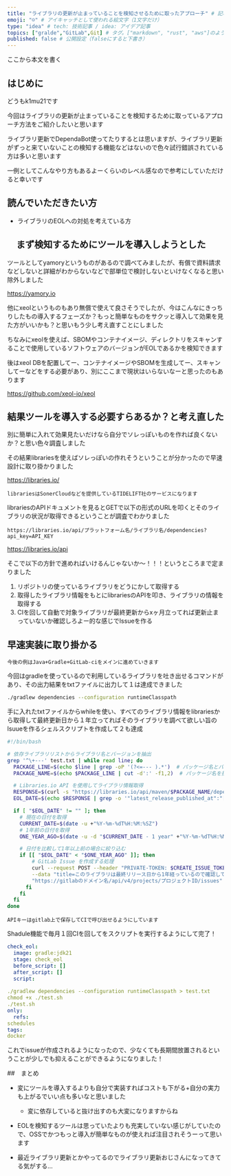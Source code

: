 ```yaml
---
title: "ライブラリの更新が止まっていることを検知させるために取ったアプローチ" # 記事のタイトル
emoji: "☺️" # アイキャッチとして使われる絵文字（1文字だけ）
type: "idea" # tech: 技術記事 / idea: アイデア記事
topics: ["gralde","GitLab",Git] # タグ。["markdown", "rust", "aws"]のように指定する
published: false # 公開設定（falseにすると下書き）
---
```

ここから本文を書く

## はじめに

どうもk1mu21です

今回はライブラリの更新が止まっていることを検知するために取っているアプローチ方法をご紹介したいと思います

ライブラリ更新でDependaBot使ってたりするとは思いますが、ライブラリ更新がずっと来ていないことの検知する機能などはないので色々試行錯誤されている方は多いと思います

一例としてこんなやり方もあるよーくらいのレベル感なので参考にしていただけると幸いです

## 読んでいただきたい方

- ライブラリのEOLへの対処を考えている方

## 　まず検知するためにツールを導入しようとした

ツールとしてyamoryというものがあるので調べてみましたが、有償で資料請求などしないと詳細がわからないなどで部単位で検討しないといけなくなると思い除外しました

https://yamory.io

他にxeolというものもあり無償で使えて良さそうでしたが、今はこんなにきっちりしたもの導入するフェーズか？もっと簡単なものをサクッと導入して効果を見た方がいいかも？と思いもう少し考え直すことにしました

ちなみにxeolを使えば、SBOMやコンテナイメージ、ディレクトリをスキャンすることで使用しているソフトウェアのバージョンがEOLであるかを検知できます

後はxeol DBを配置してー、コンテナイメージやSBOMを生成してー、スキャンしてーなどをする必要があり、別にここまで現状はいらないなーと思ったのもあります

https://github.com/xeol-io/xeol

## 結果ツールを導入する必要すらあるか？と考え直した

別に簡単に入れて効果見たいだけなら自分でソレっぽいものを作れば良くないか？と思い色々調査しました

その結果librariesを使えばソレっぽいの作れそうということが分かったので早速設計に取り掛かりました

https://libraries.io/

```massage
librariesはSonerCloudなどを提供しているTIDELIFT社のサービスになります
```

librariesのAPIドキュメントを見るとGETで以下の形式のURLを叩くとそのライブラリの状況が取得できるということが調査でわかりました

```
https://libraries.io/api/プラットフォーム名/ライブラリ名/dependencies?api_key=API_KEY
```

https://libraries.io/api

そこで以下の方針で進めればいけるんじゃないか〜！！！というところまで定まりました

1. リポジトリの使っているライブラリをどうにかして取得する
2. 取得したライブラリ情報をもとにlibrariesのAPIを叩き、ライブラリの情報を取得する
3. CIを回して自動で対象ライブラリが最終更新からxヶ月立ってれば更新止まっていないか確認しろよー的な感じでIssueを作る


## 早速実装に取り掛かる

```massage
今後の例はJava+Gradle+GitLab-ciをメインに進めていきます
```

今回はgradleを使っているので利用しているライブラリを吐き出せるコマンドがあり、その出力結果をtxtファイルに出力して１は達成できました

```sh
./gradlew dependencies --configuration runtimeClasspath
```

手に入れたtxtファイルからwhileを使い、すべてのライブラリ情報をlibrariesから取得して最終更新日から１年立ってればそのライブラリを調べて欲しい旨のIsuueを作るシェルスクリプトを作成して２も達成

```sh
#!/bin/bash

# 依存ライブラリリストからライブラリ名とバージョンを抽出
grep '^\+---' test.txt | while read line; do
  PACKAGE_LINE=$(echo $line | grep -oP '(?<=--- ).*')  # パッケージ名とバージョンの部分を抽出
  PACKAGE_NAME=$(echo $PACKAGE_LINE | cut -d':' -f1,2)  # パッケージ名を抽出

  # Libraries.io API を使用してライブラリ情報取得
  RESPONSE=$(curl -s "https://libraries.io/api/maven/$PACKAGE_NAME/dependencies?api_key=$LIBRARIES_API_KEY")
  EOL_DATE=$(echo $RESPONSE | grep -o '"latest_release_published_at":"[^"]*"' | sed 's/"latest_release_published_at":"\([^"]*\)"/\1/')

  if [ "$EOL_DATE" != "" ]; then
    # 現在の日付を取得
    CURRENT_DATE=$(date -u +"%Y-%m-%dT%H:%M:%SZ")
    # 1年前の日付を取得
    ONE_YEAR_AGO=$(date -u -d "$CURRENT_DATE - 1 year" +"%Y-%m-%dT%H:%M:%SZ")

    # 日付を比較して1年以上前の場合に絞り込む
    if [[ "$EOL_DATE" < "$ONE_YEAR_AGO" ]]; then
        # GitLab Issue を作成する処理
        curl --request POST --header "PRIVATE-TOKEN: $CREATE_ISSUE_TOKEN" \
        --data "title=このライブラリは最終リリース日から1年経っているので確認してください: $PACKAGE_NAME" \
        "https://gitlabのドメイン名/api/v4/projects/プロジェクトID/issues"
      fi
    fi
  fi
done
```

```message
APIキーはgitlab上で保存してCIで呼び出せるようにしています
```

Shadule機能で毎月１回CIを回してをスクリプトを実行するようにして完了！

```yaml
check_eol:
  image: gradle:jdk21
  stage: check_eol
  before_script: []
  after_script: []
  script:
    
./gradlew dependencies --configuration runtimeClasspath > test.txt
chmod +x ./test.sh
./test.sh
only:
  refs:
schedules
tags:
docker
```

これでissueが作成されるようになったので、少なくても長期間放置されるということが少しでも抑えることができるようになりました！

##　まとめ

- 変にツールを導入するよりも自分で実装すればコストも下がる+自分の実力も上がるでいい点も多いなと思いました
    - 変に依存していると抜け出すのも大変になりますからね

- EOLを検知するツールは思っていたよりも充実していない感じがしていたので、OSSでかつもっと導入が簡単なものが使えれば注目されそうーって思います

- 最近ライブラリ更新とかやってるのでライブラリ更新おじさんになってきてる気がする...